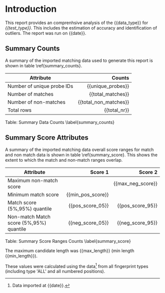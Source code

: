 # Introduction

This report provides an comprenhsive analysis of the {{data_type}} for *{{test_type}}*. This includes the estimation of accuracy and identification of outliers. The report was run on {{date}}.



## Summary Counts

A summary of the imported matching data used to generate this report is shown in table \ref{summary_counts}.

| Attribute     | Counts  |
| ------------- | -----:|
| Number of unique probe IDs    | {{unique_probes}}
| Number of matches      | {{total_matches}} |
| Number of non-matches      | {{total_non_matches}} |
| Total rows      | {{total_nr}} |

Table: Summary Data Counts \label{summary_counts}

## Summary Score Attributes

A summary of the imported matching data overall score ranges for match and non match data is shown in table \ref{summary_score}. This shows the extent to which the match and non-match ranges overlap.

| Attribute     | Score  1| Score  2|
| ------------- | -----:| -----:|
| Maximum non-match score  | | {{max_neg_score}} | 
| Minimum match score      | {{min_pos_score}} | |
| Match score   (5%,95%) quantile  | {{pos_score_05}} |  {{pos_score_95}}|
| Non-match Match score  (5%,95%) quantile   |  {{neg_score_05}} | {{neg_score_95}}|

Table: Summary Score Ranges Counts \label{summary_score}

The maximum candidate length was {{max_length}} (min length {{min_length}}).

These values were calculated using the data[^1] from all fingerprint types (including type 'ALL' and all numbered positions).

[^1]: Data imported at {{date}}.
